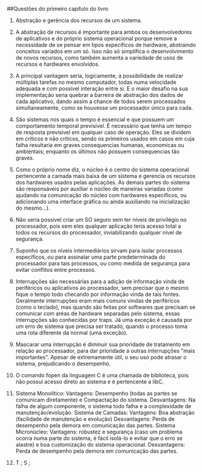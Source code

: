 ##Questões do primeiro capítulo do livro

1. Abstração e gerência dos recursos de um sistema.

2. A abstração de recursos é importante para ambos os desenvolvedores de aplicativos e do próprio sistema operacional porque remove a necessidade de se pensar em tipos específicos de hardware, abstraindo conceitos variados em um só. Isso não só simplifica o desenvolvimento de novos recursos, como também aumenta a variedade de usos de recursos e hardwares envolvidos.

3. A principal vantagem seria, logicamente, a possibilidade de realizar múltiplas tarefas no mesmo computador, todas numa velocidade adequada e com possível interação entre si. E o maior desafio na sua implementação seria quebrar a barreira de abstração dos dados de cada aplicativo, dando assim a chance de todos serem processados simultaneamente, como se houvesse um processador único para cada.

4. São sistemas nos quais o tempo é essencial e que possuem um comportamento temporal previsível. É necessário que tenha um tempo de resposta prevísivel em qualquer caso de operação. Eles se dividem em críticos e não críticos, sendo os primeiros usados em casos em cuja falha resultaria em graves consequencias humanas, economicas ou ambientais; enquanto os últimos não possuem consequencias tão graves.

5. Como o próprio nome diz, o núcleo é o centro do sistema operacional pertencente a camada mais baixa de um sistema e gerencia os recursos dos hardwares usados pelas aplicações. As demais partes do sistema são responsáveis por auxiliar o núcleo de maneiras variadas (como ajudando na comunicação do núcleo com hardwares específicos, ou adicionando uma interface gráfica ou ainda auxiliando na inicialização do mesmo...).

 6. Não seria possível criar um SO seguro sem ter níveis de privilégio no processador, pois sem eles qualquer aplicação teria acesso total a todos os recursos do processador, inviabilizando qualquer nível de segurança.
 
 7. Suponho que os níveis intermediários sirvam para isolar processos específicos, ou para assinalar uma parte predeterminada do processador para tais processos, ou como medida de segurança para evitar conflitos entre processos.
 
 8. Interrupções são necessárias para a adição de informação vinda de periféricos ou aplicativos ao processador, sem precisar que o mesmo fique o tempo todo checando por informação vinda de tais fontes. Geralmente interrupções eram mais comuns vindas de periféricos (como o teclado), mas quando são feitas por softwares que precisam se comunicar com aréas de hardware separadas pelo sistema, essas interrupções são conhecidas por traps. Já uma exceção é causada por um erro de sistema que precisa ser tratado, quando o processo toma uma rota diferente da normal (uma exceção).
 
 9. Mascarar uma interrupção é diminuir sua prioridade de tratamento em relação ao processador, para dar prioridade a outras interrupções "mais importantes". Apesar de extremamente útil, o seu uso pode atrasar o sistema, prejudicando o desempenho.
 
 10. O comando fopen da linguagem C é uma chamada de biblioteca, pois não possui acesso direto ao sistema e é pertencente a libC.
 
 11. Sistema Monolítico: Vantagens: Desempenho (todas as partes se comunicam diretamente) e Compactação do sistema. Desvantagens: Na falha de algum componente, o sistema todo falha e a complexidade de manutenção/evolução.
 Sistema de Camadas: Vantagens: Boa abstração (facilidade de manutenção e evolução) Desvantagens: Perda de desempenho pela demora em comunicação das partes.
 Sistema Micronúcleo: Vantagens: robustez e segurança (caso um problema ocorra numa parte do sistema, é fácil isolá-lo e evitar que o erro se alastre) e boa customização do sistema operacional. Desvantagens: Perda de desempenho pela demora em comunicação das partes.
 
 12. T ; S ; 
